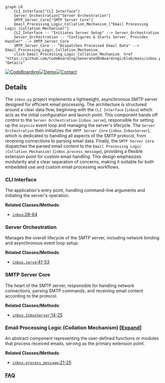 ```mermaid
graph LR
    CLI_Interface["CLI Interface"]
    Server_Orchestration["Server Orchestration"]
    SMTP_Server_Core["SMTP Server Core"]
    Email_Processing_Logic_Collation_Mechanism_["Email Processing Logic (Collation Mechanism)"]
    CLI_Interface -- "Initiates Server Setup" --> Server_Orchestration
    Server_Orchestration -- "Configures & Starts Server, Provides Handler" --> SMTP_Server_Core
    SMTP_Server_Core -- "Dispatches Processed Email Data" --> Email_Processing_Logic_Collation_Mechanism_
    click Email_Processing_Logic_Collation_Mechanism_ href "https://github.com/CodeBoarding/GeneratedOnBoardings/blob/main/inbox.py/Email_Processing_Logic_Collation_Mechanism_.md" "Details"
```

[![CodeBoarding](https://img.shields.io/badge/Generated%20by-CodeBoarding-9cf?style=flat-square)](https://github.com/CodeBoarding/GeneratedOnBoardings)[![Demo](https://img.shields.io/badge/Try%20our-Demo-blue?style=flat-square)](https://www.codeboarding.org/demo)[![Contact](https://img.shields.io/badge/Contact%20us%20-%20contact@codeboarding.org-lightgrey?style=flat-square)](mailto:contact@codeboarding.org)

## Details

The `inbox.py` project implements a lightweight, asynchronous SMTP server designed for efficient email processing. The architecture is structured around a clear data flow, beginning with the `CLI Interface` (`inbox`) which acts as the initial configuration and launch point. This component hands off control to the `Server Orchestration` (`inbox.serve`), responsible for setting up the `asyncio` event loop and managing the server's lifecycle. The `Server Orchestration` then initializes the `SMTP Server Core` (`inbox.InboxServer`), which is dedicated to handling all aspects of the SMTP protocol, from receiving connections to parsing email data. Finally, the `SMTP Server Core` dispatches the parsed email content to the `Email Processing Logic (Collation Mechanism)` (`inbox.process_message`), providing a flexible extension point for custom email handling. This design emphasizes modularity and a clear separation of concerns, making it suitable for both embedded use and custom email processing workflows.

### CLI Interface
The application's entry point, handling command-line arguments and initiating the server's operation.


**Related Classes/Methods**:

- <a href="https://github.com/billzhong/inbox.py/blob/master/inbox.py#L28-L64" target="_blank" rel="noopener noreferrer">`inbox`:28-64</a>


### Server Orchestration
Manages the overall lifecycle of the SMTP server, including network binding and asynchronous event loop setup.


**Related Classes/Methods**:

- <a href="https://github.com/billzhong/inbox.py/blob/master/inbox.py#L41-L53" target="_blank" rel="noopener noreferrer">`inbox.serve`:41-53</a>


### SMTP Server Core
The heart of the SMTP server, responsible for handling network connections, parsing SMTP commands, and receiving email content according to the protocol.


**Related Classes/Methods**:

- <a href="https://github.com/billzhong/inbox.py/blob/master/inbox.py#L14-L25" target="_blank" rel="noopener noreferrer">`inbox.InboxServer`:14-25</a>


### Email Processing Logic (Collation Mechanism) [[Expand]](./Email_Processing_Logic_Collation_Mechanism_.md)
An abstract component representing the user-defined functions or modules that process received emails, serving as the primary extension point.


**Related Classes/Methods**:

- <a href="https://github.com/billzhong/inbox.py/blob/master/inbox.py#L21-L25" target="_blank" rel="noopener noreferrer">`inbox.process_message`:21-25</a>




### [FAQ](https://github.com/CodeBoarding/GeneratedOnBoardings/tree/main?tab=readme-ov-file#faq)